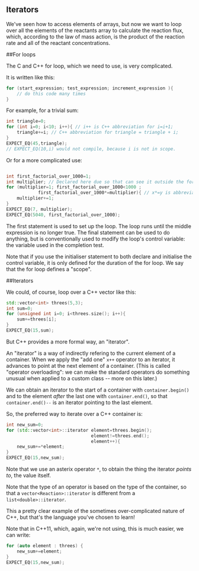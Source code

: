 Iterators
---------

We've seen how to access elements of arrays, but now we want to loop over all the elements of the reactants array to calculate the reaction flux,
which, according to the law of mass action, is the product of the reaction rate and all of the reactant concentrations.

##For loops

The C and C++ for loop, which we need to use, is very complicated.

It is written like this:

``` cpp
for (start_expression; test_expression; increment_expression ){
	// do this code many times
}
```

For example, for a trivial sum:

``` cpp
int triangle=0;
for (int i=0; i<10; i++){ // i++ is C++ abbreviation for i=i+1;
	triangle+=i; // C++ abbreviation for triangle = triangle + i;
}
EXPECT_EQ(45,triangle);
// EXPECT_EQ(10,i) would not compile, because i is not in scope.
```

Or for a more complicated use:

``` cpp

int first_factorial_over_1000=1;
int multiplier; // Declared here due so that can see it outside the for loop.
for (multiplier=1; first_factorial_over_1000<1000 ; 
			first_factorial_over_1000*=multiplier){ // x*=y is abbreviation for x=x*y
	multiplier+=1;
}
EXPECT_EQ(7, multiplier);
EXPECT_EQ(5040, first_factorial_over_1000);
```

The first statement is used to set up the loop. The loop runs until the middle expression is no longer true.
The final statement can be used to do anything, but is conventionally used to modify the loop's control variable: the variable used in the completion test.

Note that if you use the initialiser statement to both declare and initialise the control variable, it is only defined for the duration of the for loop.
We say that the for loop defines a "scope".

##Iterators

We could, of course, loop over a C++ vector like this:

``` cpp
std::vector<int> threes(5,3);
int sum=0;
for (unsigned int i=0; i<threes.size(); i++){
	sum+=threes[i];
}
EXPECT_EQ(15,sum);
```

But C++ provides a more formal way, an "iterator".

An "iterator" is a way of indirectly refering to the current element of a container. When we apply the "add one" `x++` operator to an iterator,
it advances to point at the next element of a container. (This is called "operator overloading": we can make the standard operators do something
unusual when applied to a custom class -- more on this later.)

We can obtain an iterator to the start of a container with `container.begin()` and to the element *after* the last one with `container.end()`,
so that `container.end()--` is an iterator pointing to the last element.

So, the preferred way to iterate over a C++ container is:

``` cpp
int new_sum=0;
for (std::vector<int>::iterator element=threes.begin(); 
								element!=threes.end(); 
								element++){
	new_sum+=*element;
}
EXPECT_EQ(15,new_sum);
```

Note that we use an asterix operator `*`, to obtain the thing the iterator *points to*, the value itself.

Note that the type of an operator is based on the type of the container, so that a `vector<Reaction>::iterator` is different from a `list<double>::iterator`.

This a pretty clear example of the sometimes over-complicated nature of C++, but that's the language you've chosen to learn!

Note that in C++11, which, again, we're not using, this is much easier, we can write:

``` cpp
for (auto element : threes) {
	new_sum+=element;
}
EXPECT_EQ(15,new_sum);
```

